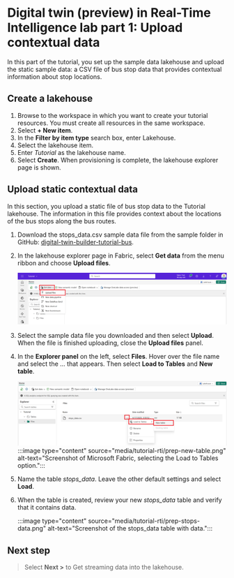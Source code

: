 # Digital twin (preview) in Real-Time Intelligence lab part 1: Upload contextual data

In this part of the tutorial, you set up the sample data lakehouse and upload the static sample data: a CSV file of bus stop data that provides contextual information about stop locations.

## Create a lakehouse

1. Browse to the workspace in which you want to create your tutorial resources. You must create all resources in the same workspace.
2. Select **+ New item**.
3. In the **Filter by item type** search box, enter Lakehouse.
4. Select the lakehouse item.
5. Enter *Tutorial* as the lakehouse name.
6. Select **Create**. When provisioning is complete, the lakehouse explorer page is shown.

## Upload static contextual data

In this section, you upload a static file of bus stop data to the Tutorial lakehouse. The information in this file provides context about the locations of the bus stops along the bus routes.

1. Download the stops_data.csv sample data file from the sample folder in GitHub: [digital-twin-builder-tutorial-bus](https://github.com/microsoft/fabric-samples/tree/main/docs-samples/real-time-intelligence).

2. In the lakehouse explorer page in Fabric, select **Get data** from the menu ribbon and choose **Upload files**.

    ![Screenshot of getting a local file for the Tutorial lakehouse.](media/prep-get-data.png)

3. Select the sample data file you downloaded and then select **Upload**. When the file is finished uploading, close the **Upload files** panel.

4. In the **Explorer panel** on the left, select **Files**. Hover over the file name and select the ... that appears. Then select **Load to Tables** and **New table**.

    ![Screenshot of Microsoft Fabric, selecting the Load to Tables option.](media/prep-new-table.png)
    :::image type="content" source="media/tutorial-rti/prep-new-table.png" alt-text="Screenshot of Microsoft Fabric, selecting the Load to Tables option.":::

5. Name the table *stops_data*. Leave the other default settings and select **Load**.

6. When the table is created, review your new *stops_data* table and verify that it contains data.

    :::image type="content" source="media/tutorial-rti/prep-stops-data.png" alt-text="Screenshot of the stops_data table with data.":::

## Next step

> Select **Next >** to Get streaming data into the lakehouse.
